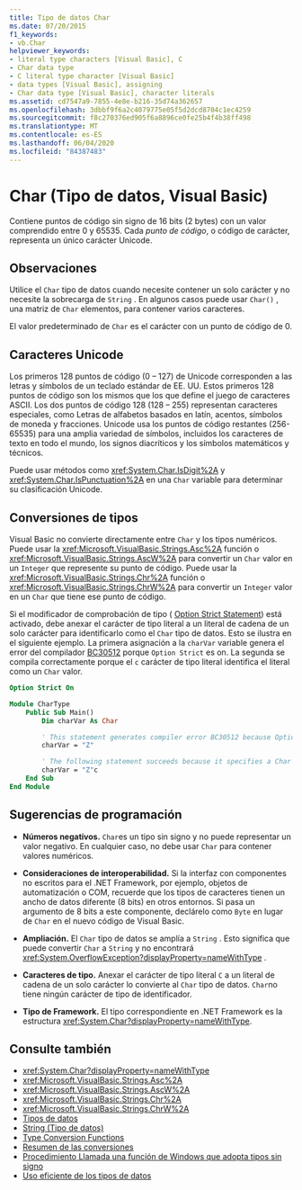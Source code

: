 ```yaml
---
title: Tipo de datos Char
ms.date: 07/20/2015
f1_keywords:
- vb.Char
helpviewer_keywords:
- literal type characters [Visual Basic], C
- Char data type
- C literal type character [Visual Basic]
- data types [Visual Basic], assigning
- Char data type [Visual Basic], character literals
ms.assetid: cd7547a9-7855-4e8e-b216-35d74a362657
ms.openlocfilehash: 3dbbf9f6a2c4079775e05f5d2dcd8704c1ec4259
ms.sourcegitcommit: f8c270376ed905f6a8896ce0fe25b4f4b38ff498
ms.translationtype: MT
ms.contentlocale: es-ES
ms.lasthandoff: 06/04/2020
ms.locfileid: "84387483"
---
```

# <a name="char-data-type-visual-basic"></a>Char (Tipo de datos, Visual Basic)

Contiene puntos de código sin signo de 16 bits (2 bytes) con un valor comprendido entre 0 y 65535. Cada *punto de código*, o código de carácter, representa un único carácter Unicode.

## <a name="remarks"></a>Observaciones

Utilice el `Char` tipo de datos cuando necesite contener un solo carácter y no necesite la sobrecarga de `String` . En algunos casos puede usar `Char()` , una matriz de `Char` elementos, para contener varios caracteres.

El valor predeterminado de `Char` es el carácter con un punto de código de 0.

## <a name="unicode-characters"></a>Caracteres Unicode

Los primeros 128 puntos de código (0 – 127) de Unicode corresponden a las letras y símbolos de un teclado estándar de EE. UU. Estos primeros 128 puntos de código son los mismos que los que define el juego de caracteres ASCII. Los dos puntos de código 128 (128 – 255) representan caracteres especiales, como Letras de alfabetos basados en latín, acentos, símbolos de moneda y fracciones. Unicode usa los puntos de código restantes (256-65535) para una amplia variedad de símbolos, incluidos los caracteres de texto en todo el mundo, los signos diacríticos y los símbolos matemáticos y técnicos.

Puede usar métodos como <xref:System.Char.IsDigit%2A> y <xref:System.Char.IsPunctuation%2A> en una `Char` variable para determinar su clasificación Unicode.

## <a name="type-conversions"></a>Conversiones de tipos

Visual Basic no convierte directamente entre `Char` y los tipos numéricos. Puede usar la <xref:Microsoft.VisualBasic.Strings.Asc%2A> función o <xref:Microsoft.VisualBasic.Strings.AscW%2A> para convertir un `Char` valor en un `Integer` que represente su punto de código. Puede usar la <xref:Microsoft.VisualBasic.Strings.Chr%2A> función o <xref:Microsoft.VisualBasic.Strings.ChrW%2A> para convertir un `Integer` valor en un `Char` que tiene ese punto de código.

Si el modificador de comprobación de tipo ( [Option Strict Statement](../statements/option-strict-statement.md)) está activado, debe anexar el carácter de tipo literal a un literal de cadena de un solo carácter para identificarlo como el `Char` tipo de datos. Esto se ilustra en el siguiente ejemplo. La primera asignación a la `charVar` variable genera el error del compilador [BC30512](../../misc/bc30512.md) porque `Option Strict` es on. La segunda se compila correctamente porque el `c` carácter de tipo literal identifica el literal como un `Char` valor.

```vb
Option Strict On

Module CharType
    Public Sub Main()
        Dim charVar As Char

        ' This statement generates compiler error BC30512 because Option Strict is On.  
        charVar = "Z"  

        ' The following statement succeeds because it specifies a Char literal.  
        charVar = "Z"c
    End Sub
End Module
```

## <a name="programming-tips"></a>Sugerencias de programación

- **Números negativos.** `Char`es un tipo sin signo y no puede representar un valor negativo. En cualquier caso, no debe usar `Char` para contener valores numéricos.

- **Consideraciones de interoperabilidad.** Si la interfaz con componentes no escritos para el .NET Framework, por ejemplo, objetos de automatización o COM, recuerde que los tipos de caracteres tienen un ancho de datos diferente (8 bits) en otros entornos. Si pasa un argumento de 8 bits a este componente, declárelo como `Byte` en lugar de `Char` en el nuevo código de Visual Basic.

- **Ampliación.** El `Char` tipo de datos se amplía a `String` . Esto significa que puede convertir `Char` a `String` y no encontrará <xref:System.OverflowException?displayProperty=nameWithType> .

- **Caracteres de tipo.** Anexar el carácter de tipo literal `C` a un literal de cadena de un solo carácter lo convierte al `Char` tipo de datos. `Char`no tiene ningún carácter de tipo de identificador.

- **Tipo de Framework.** El tipo correspondiente en .NET Framework es la estructura <xref:System.Char?displayProperty=nameWithType>.

## <a name="see-also"></a>Consulte también

- <xref:System.Char?displayProperty=nameWithType>
- <xref:Microsoft.VisualBasic.Strings.Asc%2A>
- <xref:Microsoft.VisualBasic.Strings.AscW%2A>
- <xref:Microsoft.VisualBasic.Strings.Chr%2A>
- <xref:Microsoft.VisualBasic.Strings.ChrW%2A>
- [Tipos de datos](index.md)
- [String (Tipo de datos)](string-data-type.md)
- [Type Conversion Functions](../functions/type-conversion-functions.md)
- [Resumen de las conversiones](../keywords/conversion-summary.md)
- [Procedimiento Llamada una función de Windows que adopta tipos sin signo](../../programming-guide/com-interop/how-to-call-a-windows-function-that-takes-unsigned-types.md)
- [Uso eficiente de los tipos de datos](../../programming-guide/language-features/data-types/efficient-use-of-data-types.md)
